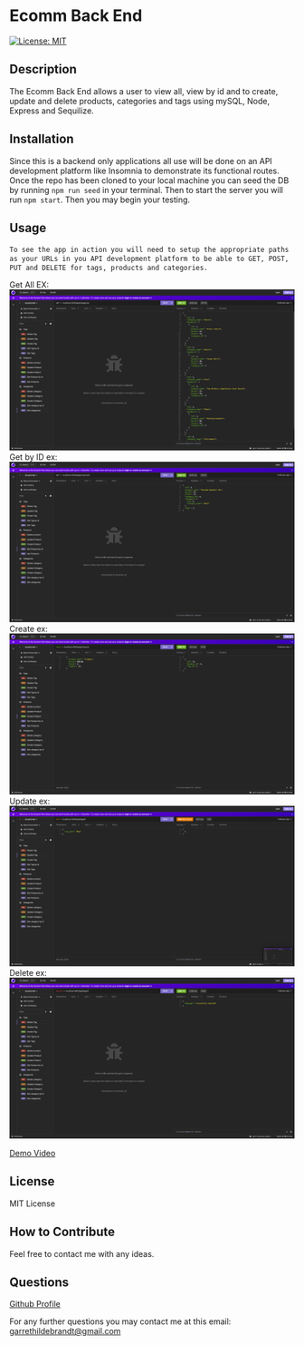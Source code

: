 # Ecomm Back End

 [![License: MIT](https://img.shields.io/badge/License-MIT-yellow.svg)](https://opensource.org/licenses/MIT)

 ## Description
The Ecomm Back End allows a user to view all, view by id and to create, update and delete products, categories and tags using mySQL, Node, Express and Sequilize. 

  ## Installation 
  Since this is a backend only applications all use will be done on an API development platform like Insomnia to demonstrate its functional routes. Once the repo has been cloned to your local machine you can seed the DB by running `npm run seed` in your terminal. Then to start the server you will run `npm start`. Then you may begin your testing.

  ## Usage
    To see the app in action you will need to setup the appropriate paths as your URLs in you API development platform to be able to GET, POST, PUT and DELETE for tags, products and categories.

  Get All EX:
  ![Get ALL route](./images/getAll.png)
  Get by ID ex:
  ![Get by ID route](./images/getById.png)
  Create ex:
  ![Get by ID route](./images/post.png)
  Update ex:
  ![Get by ID route](./images/update.png)
  Delete ex:
  ![Get by ID route](./images/delete.png)

[Demo Video](https://drive.google.com/file/d/1eP9Ap23-6LexJnBa5eYURnFnKmf5K0il/view)


  ## License
  MIT License

  ## How to Contribute
  Feel free to contact me with any ideas.

  ## Questions
  [Github Profile](https://github.com/garrethil)

  For any further questions you may contact me at this email: garrethildebrandt@gmail.com